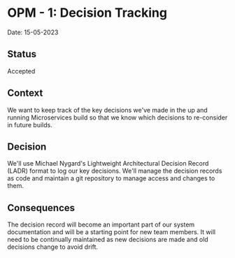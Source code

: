 # OPM - 1: Decision Tracking
Date: 15-05-2023
## Status 
Accepted
## Context
We want to keep track of the key decisions we've made in the up and running Microservices build so that we know which decisions to re-consider in future builds.

## Decision
We'll use Michael Nygard's Lightweight Architectural Decision Record (LADR) format to log our key decisions. We'll manage the decision records as code and maintain a git repository to manage access and changes to them.

## Consequences
The decision record will become an important part of our system documentation and will be a starting point for new team members. It will need to be continually maintained as new decisions are made and old decisions change to avoid drift.